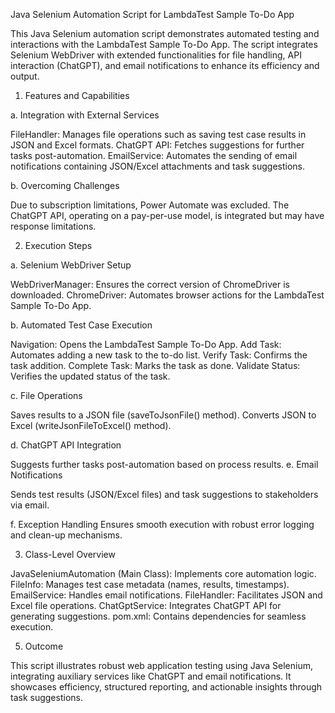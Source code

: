 Java Selenium Automation Script for LambdaTest Sample To-Do App

This Java Selenium automation script demonstrates automated testing and interactions with the LambdaTest Sample To-Do App. The script integrates Selenium WebDriver with extended functionalities for file handling, API interaction (ChatGPT), and email notifications to enhance its efficiency and output.

1. Features and Capabilities
   
a. Integration with External Services

FileHandler: Manages file operations such as saving test case results in JSON and Excel formats.
ChatGPT API: Fetches suggestions for further tasks post-automation.
EmailService: Automates the sending of email notifications containing JSON/Excel attachments and task suggestions.

b. Overcoming Challenges

Due to subscription limitations, Power Automate was excluded.
The ChatGPT API, operating on a pay-per-use model, is integrated but may have response limitations.

2. Execution Steps
   
a. Selenium WebDriver Setup

WebDriverManager: Ensures the correct version of ChromeDriver is downloaded.
ChromeDriver: Automates browser actions for the LambdaTest Sample To-Do App.

b. Automated Test Case Execution

Navigation: Opens the LambdaTest Sample To-Do App.
Add Task: Automates adding a new task to the to-do list.
Verify Task: Confirms the task addition.
Complete Task: Marks the task as done.
Validate Status: Verifies the updated status of the task.

c. File Operations

Saves results to a JSON file (saveToJsonFile() method).
Converts JSON to Excel (writeJsonFileToExcel() method).

d. ChatGPT API Integration

Suggests further tasks post-automation based on process results.
e. Email Notifications

Sends test results (JSON/Excel files) and task suggestions to stakeholders via email.

f. Exception Handling
Ensures smooth execution with robust error logging and clean-up mechanisms.

3. Class-Level Overview
   
JavaSeleniumAutomation (Main Class): Implements core automation logic.
FileInfo: Manages test case metadata (names, results, timestamps).
EmailService: Handles email notifications.
FileHandler: Facilitates JSON and Excel file operations.
ChatGptService: Integrates ChatGPT API for generating suggestions.
pom.xml: Contains dependencies for seamless execution.

5. Outcome
   
This script illustrates robust web application testing using Java Selenium, integrating auxiliary services like ChatGPT and email notifications. It showcases efficiency, structured reporting, and actionable insights through task suggestions.
